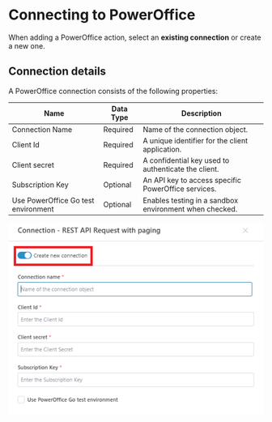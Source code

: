 # Connecting to PowerOffice

When adding a PowerOffice action, select an **existing connection** or create a new one.

## Connection details
A PowerOffice connection consists of the following properties:

| Name                |  Data Type   | Description                                                                 |
|-----------------------|----|-----------------------------------------------------------------------------|
| Connection Name                 | Required | Name of the connection object.                              |
| Client Id                          | Required    | A unique identifier for the client application.       |
| Client secret                      | Required    | A confidential key used to authenticate the client.   |
| Subscription Key                   | Optional    | An API key to access specific PowerOffice services.   |
| Use PowerOffice Go test environment | Optional    | Enables testing in a sandbox environment when checked. |

![img](../../../../images/flow/powerofficego-connection.png)